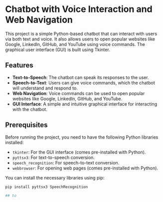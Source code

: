 # Chatbot with Voice Interaction and Web Navigation

This project is a simple Python-based chatbot that can interact with users via both text and voice. It also allows users to open popular websites like Google, LinkedIn, GitHub, and YouTube using voice commands. The graphical user interface (GUI) is built using Tkinter.

## Features

- **Text-to-Speech**: The chatbot can speak its responses to the user.
- **Speech-to-Text**: Users can give voice commands, which the chatbot will understand and respond to.
- **Web Navigation**: Voice commands can be used to open popular websites like Google, LinkedIn, GitHub, and YouTube.
- **GUI Interface**: A simple and intuitive graphical interface for interacting with the chatbot.

## Prerequisites

Before running the project, you need to have the following Python libraries installed:

- `tkinter`: For the GUI interface (comes pre-installed with Python).
- `pyttsx3`: For text-to-speech conversion.
- `speech_recognition`: For speech-to-text conversion.
- `webbrowser`: For opening web pages (comes pre-installed with Python).

You can install the necessary libraries using pip:

```bash
pip install pyttsx3 SpeechRecognition

## to



